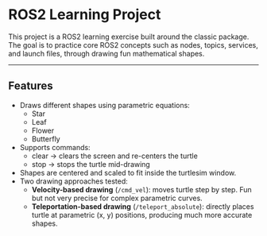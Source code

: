 # ROS2 Learning Project

This project is a ROS2 learning exercise built around the classic package.  
The goal is to practice core ROS2 concepts such as nodes, topics, services, and launch files, through drawing fun mathematical shapes.

---

## Features
- Draws different shapes using parametric equations:
  -  Star
  -  Leaf
  -  Flower 
  -  Butterfly 
- Supports commands:
  - clear → clears the screen and re-centers the turtle
  - stop → stops the turtle mid-drawing
- Shapes are centered and scaled to fit inside the turtlesim window.
- Two drawing approaches tested:
  - **Velocity-based drawing** (`/cmd_vel`): moves turtle step by step. Fun but not very precise for complex parametric curves.
  - **Teleportation-based drawing** (`/teleport_absolute`): directly places turtle at parametric (x, y) positions, producing much more accurate shapes.
